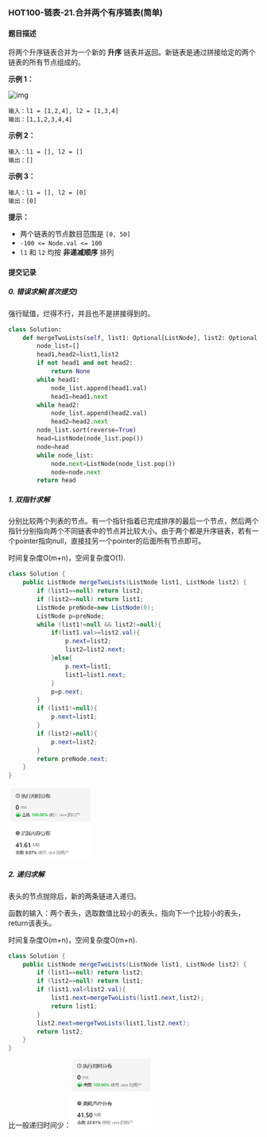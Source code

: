 ### HOT100-链表-21.合并两个有序链表(简单)

#### 题目描述

将两个升序链表合并为一个新的 **升序** 链表并返回。新链表是通过拼接给定的两个链表的所有节点组成的。 

 

**示例 1：**

![img](https://assets.leetcode.com/uploads/2020/10/03/merge_ex1.jpg)

```
输入：l1 = [1,2,4], l2 = [1,3,4]
输出：[1,1,2,3,4,4]
```

**示例 2：**

```
输入：l1 = [], l2 = []
输出：[]
```

**示例 3：**

```
输入：l1 = [], l2 = [0]
输出：[0]
```

 

**提示：**

- 两个链表的节点数目范围是 `[0, 50]`
- `-100 <= Node.val <= 100`
- `l1` 和 `l2` 均按 **非递减顺序** 排列





#### 提交记录

##### 0. 错误求解(首次提交)

强行赋值，烂得不行，并且也不是拼接得到的。

```python
class Solution:
    def mergeTwoLists(self, list1: Optional[ListNode], list2: Optional[ListNode]) -> Optional[ListNode]:
        node_list=[]
        head1,head2=list1,list2
        if not head1 and not head2:
            return None
        while head1:
            node_list.append(head1.val)
            head1=head1.next
        while head2:
            node_list.append(head2.val)
            head2=head2.next
        node_list.sort(reverse=True)
        head=ListNode(node_list.pop())
        node=head
        while node_list:
            node.next=ListNode(node_list.pop())
            node=node.next
        return head
```



##### 1. 双指针求解

分别比较两个列表的节点。有一个指针指着已完成排序的最后一个节点，然后两个指针分别指向两个不同链表中的节点并比较大小。由于两个都是升序链表，若有一个pointer指向null，直接挂另一个pointer的后面所有节点即可。

时间复杂度O(m+n)，空间复杂度O(1).

````java
class Solution {
    public ListNode mergeTwoLists(ListNode list1, ListNode list2) {
        if (list1==null) return list2;
        if (list2==null) return list1;
        ListNode preNode=new ListNode(0);
        ListNode p=preNode;
        while (list1!=null && list2!=null){
            if(list1.val>=list2.val){
                p.next=list2;
                list2=list2.next;
            }else{
                p.next=list1;
                list1=list1.next;
            }
            p=p.next;
        }
        if (list1!=null){
            p.next=list1;
        }
        if (list2!=null){
            p.next=list2;
        }
        return preNode.next;
    }
}
````

<img src="images\image-20240222173506092.png" alt="image-20240222173506092" style="zoom:50%;" />



##### 2. 递归求解

表头的节点抛除后，新的两条链进入递归。

函数的输入：两个表头，选取数值比较小的表头，指向下一个比较小的表头，return该表头。

时间复杂度O(m+n)，空间复杂度O(m+n).

````java
class Solution {
    public ListNode mergeTwoLists(ListNode list1, ListNode list2) {
        if (list1==null) return list2;
        if (list2==null) return list1;
        if (list1.val<list2.val){
            list1.next=mergeTwoLists(list1.next,list2);
            return list1;
        }
        list2.next=mergeTwoLists(list1,list2.next);
        return list2;
    }
}
````

比一般递归时间少：<img src="images\image-20240222174343485.png" alt="image-20240222174343485" style="zoom:50%;" />